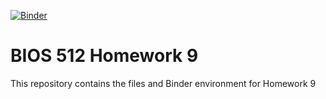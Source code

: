 [![Binder](https://mybinder.org/badge_logo.svg)](https://mybinder.org/v2/gh/jbsypher/BIOS_512_HW9/HEAD)

# BIOS 512 Homework 9

This repository contains the files and Binder environment for Homework 9

